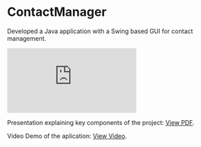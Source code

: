 # ContactManager
Developed a Java application with a Swing based GUI for contact management.

<embed src="https://github.com/A-tyagi/ContactManager/blob/master/ContactsManagerApplication.pdf">
        <p>Presentation explaining key components of the project: <a href="https://github.com/A-tyagi/ContactManager/blob/master/ContactsManagerApplication.pdf">View PDF</a>.</p>
        <p>Video Demo of the aplication: <a href="https://drive.google.com/open?id=1oCmNfwYv4JNy36x4vQY5_kCJL0bnKdq2">View Video</a>.</p>
</embed>

